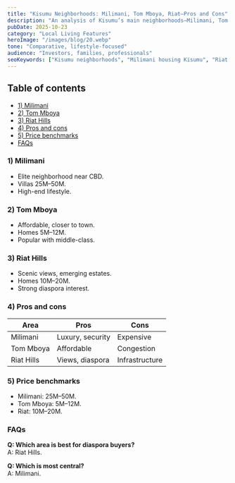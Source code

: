 ```yaml
---
title: "Kisumu Neighborhoods: Milimani, Tom Mboya, Riat—Pros and Cons"
description: "An analysis of Kisumu’s main neighborhoods—Milimani, Tom Mboya, and Riat—highlighting lifestyle, pros and cons."
pubDate: 2025-10-23
category: "Local Living Features"
heroImage: "/images/blog/20.webp"
tone: "Comparative, lifestyle-focused"
audience: "Investors, families, professionals"
seoKeywords: ["Kisumu neighborhoods", "Milimani housing Kisumu", "Riat Hills property"]
---
```


## Table of contents
- [1) Milimani](#1-milimani)
- [2) Tom Mboya](#2-tom-mboya)
- [3) Riat Hills](#3-riat-hills)
- [4) Pros and cons](#4-pros-and-cons)
- [5) Price benchmarks](#5-price-benchmarks)
- [FAQs](#faqs)

### 1) Milimani
- Elite neighborhood near CBD.  
- Villas 25M–50M.  
- High-end lifestyle.  

### 2) Tom Mboya
- Affordable, closer to town.  
- Homes 5M–12M.  
- Popular with middle-class.  

### 3) Riat Hills
- Scenic views, emerging estates.  
- Homes 10M–20M.  
- Strong diaspora interest.  

### 4) Pros and cons
| Area       | Pros               | Cons          |
|------------|--------------------|---------------|
| Milimani   | Luxury, security   | Expensive     |
| Tom Mboya  | Affordable         | Congestion    |
| Riat Hills | Views, diaspora    | Infrastructure|

### 5) Price benchmarks
- Milimani: 25M–50M.  
- Tom Mboya: 5M–12M.  
- Riat: 10M–20M.  

### FAQs
**Q: Which area is best for diaspora buyers?**  
A: Riat Hills.  

**Q: Which is most central?**  
A: Milimani.  
